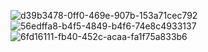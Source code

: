 ![d39b3478-0ff0-469e-907b-153a71cec792](https://github.com/abdullahozeren55/ReallyDumbGames/assets/108329105/3b91219b-9087-42cb-9e34-03092a66cd3d)
![56edffa8-b4f5-4849-b4f6-74e8c4933137](https://github.com/abdullahozeren55/ReallyDumbGames/assets/108329105/414a8e76-c218-49ba-a0fc-fba42506cfa0)
![6fd16111-fb40-452c-acaa-fa1f75a833b6](https://github.com/abdullahozeren55/ReallyDumbGames/assets/108329105/8ac6c1f6-20aa-4baa-aa19-6e86f78552f1)
